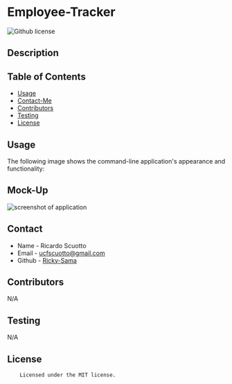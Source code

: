 # Employee-Tracker

![Github license](https://img.shields.io/badge/license-MIT-yellowgreen.svg)

## Description

## Table of Contents
* [Usage](#usage)
* [Contact-Me](#contact)
* [Contributors](#contributors)
* [Testing](#testing)
* [License](#license)


## Usage


The following image shows the command-line application's appearance and functionality:

## Mock-Up
![screenshot of application]()

## Contact
* Name - Ricardo Scuotto
* Email - ucfscuotto@gmail.com
* Github - [Ricky-Sama](https://github.com/Ricky-Sama/)
## Contributors
N/A
## Testing
N/A
## License

        Licensed under the MIT license.